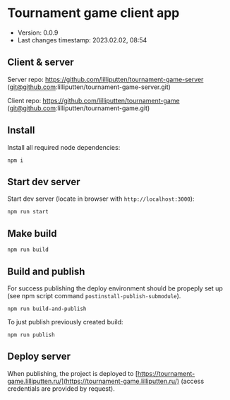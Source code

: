 <!--
@since 2023.02.07, 20:04
@changed 2023.02.07, 20:04
-->

# Tournament game client app

- Version: 0.0.9
- Last changes timestamp: 2023.02.02, 08:54

## Client & server

Server repo: https://github.com/lilliputten/tournament-game-server (git@github.com:lilliputten/tournament-game-server.git)

Client repo: https://github.com/lilliputten/tournament-game (git@github.com:lilliputten/tournament-game.git)

## Install

Install all required node dependencies:

```
npm i
```

## Start dev server

Start dev server (locate in browser with `http://localhost:3000`):

```
npm run start
```

## Make build

```
npm run build
```

## Build and publish

For success publishing the deploy environment should be propeply set up (see
npm script command `postinstall-publish-submodule`).

```
npm run build-and-publish
```

To just publish previously created build:

```
npm run publish
```

## Deploy server

When publishing, the project is deployed to
[https://tournament-game.lilliputten.ru/](https://tournament-game.lilliputten.ru/)
(access credentials are provided by request).

